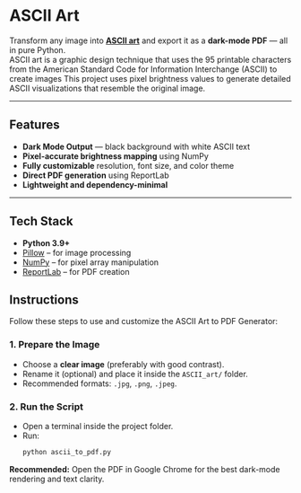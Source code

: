 # ASCII Art

Transform any image into **[ASCII art](https://en.wikipedia.org/wiki/ASCII_art)** and export it as a **dark-mode PDF** — all in pure Python.  
ASCII art is a graphic design technique that uses the 95 printable characters from the American Standard Code for Information Interchange (ASCII) to create images
This project uses pixel brightness values to generate detailed ASCII visualizations that resemble the original image.

---

## Features
- **Dark Mode Output** — black background with white ASCII text  
- **Pixel-accurate brightness mapping** using NumPy  
- **Fully customizable** resolution, font size, and color theme  
- **Direct PDF generation** using ReportLab  
- **Lightweight and dependency-minimal**  

---

## Tech Stack
- **Python 3.9+**
- [Pillow](https://pillow.readthedocs.io/) – for image processing  
- [NumPy](https://numpy.org/) – for pixel array manipulation  
- [ReportLab](https://www.reportlab.com/) – for PDF creation  

## Instructions

Follow these steps to use and customize the ASCII Art to PDF Generator:

### 1. Prepare the Image
- Choose a **clear image** (preferably with good contrast).  
- Rename it (optional) and place it inside the `ASCII_art/` folder.  
- Recommended formats: `.jpg`, `.png`, `.jpeg`.

### 2. Run the Script
- Open a terminal inside the project folder.  
- Run:
  ```bash
  python ascii_to_pdf.py

**Recommended:** Open the PDF in Google Chrome for the best dark-mode rendering and text clarity.
